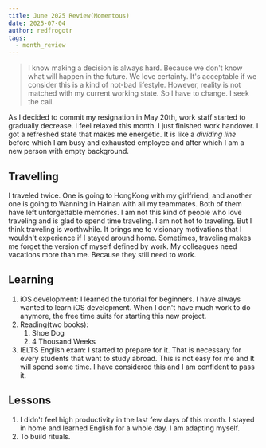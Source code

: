 ```yaml
---
title: June 2025 Review(Momentous)
date: 2025-07-04
author: redfrogotr
tags:
  - month_review
---
```

> I know making a decision is always hard. Because we don't know what will happen in the future. We love certainty. It's acceptable if we consider this is a kind of not-bad lifestyle. However, reality is not matched with my current working state. So I have to change. I seek the call.

As I decided to commit my resignation in May 20th, work staff started to gradually decrease. I feel relaxed this month. I just finished work handover. I got a refreshed state that makes me energetic. It is like a *dividing line* before which I am busy and exhausted employee and after which I am a new person with empty background.

## Travelling

I traveled twice. One is going to HongKong with my girlfriend, and another one is going to Wanning in Hainan with all my teammates. Both of them have left unforgettable memories. I am not this kind of people who love traveling and is glad to spend time traveling. I am not hot to traveling. But I think traveling is worthwhile. It brings me to visionary motivations that I wouldn't experience if I stayed around home. Sometimes, traveling makes me forget the version of myself defined by work. My colleagues need vacations more than me. Because they still need to work.

## Learning

1. iOS development: I learned the tutorial for beginners. I have always wanted to learn iOS development. When I don't have much work to do anymore, the free time suits for starting this new project.
3. Reading(two books):
	1. Shoe Dog
	2. 4 Thousand Weeks
4. IELTS English exam: I started to prepare for it. That is necessary for every students that want to study abroad. This is not easy for me and It will spend some time. I have considered this and I am confident to pass it.

## Lessons

1. I didn't feel high productivity in the last few days of this month. I stayed in home and learned English for a whole day. I am adapting myself.
2. To build rituals.